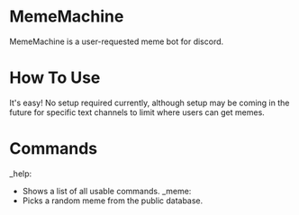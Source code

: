 # MemeMachine
MemeMachine is a user-requested meme bot for discord.

# How To Use
It's easy! No setup required currently, although setup may be coming in the future for specific text channels to limit where users can get memes.

# Commands
_help:
  - Shows a list of all usable commands.
_meme:
  - Picks a random meme from the public database.

